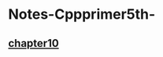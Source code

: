 # Notes-Cppprimer5th-
## [chapter10](https://github.com/lao1ian/Notes-Cppprimer5th-/blob/master/Chapter%2010%20Generic%20Algorithms)
